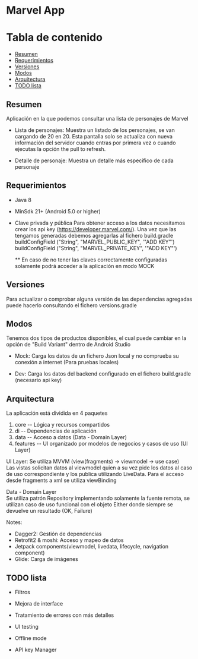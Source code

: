 # Marvel App

# Tabla de contenido
+ [Resumen](#sumary)
+ [Requerimientos](#requirements)
+ [Versiones](#dependencies)
+ [Modos](#modes)
+ [Arquitectura](#architecture)
+ [TODO lista](#todo)

<a name="sumary"></a>
## Resumen
Aplicación en la que podemos consultar una lista de personajes de Marvel

- Lista de personajes: Muestra un listado de los personajes, se van cargando de 20 en 20.
  Esta pantalla solo se actualiza con nueva información del servidor cuando entras por primera vez o cuando ejecutas la opción the pull to refresh.

- Detalle de personaje: Muestra un detalle más específico de cada personaje


<a name="requirements"></a>
## Requerimientos
- Java 8

- MinSdk 21+ (Android 5.0 or higher)

- Clave privada y pública
  Para obtener acceso a los datos necesitamos crear los api key (https://developer.marvel.com/).
  Una vez que las tengamos generadas debemos agregarlas al fichero build.gradle
      buildConfigField ("String", "MARVEL_PUBLIC_KEY", '"ADD KEY"')
      buildConfigField ("String", "MARVEL_PRIVATE_KEY", '"ADD KEY"')

  ** En caso de no tener las claves correctamente configuradas solamente podrá acceder a la aplicación en modo MOCK


<a name="dependencies"></a>
## Versiones
Para actualizar o comprobar alguna versión de las dependencias agregadas puede hacerlo consultando el fichero versions.gradle


<a name="modes"></a>
## Modos
Tenemos dos tipos de productos disponibles, el cual puede cambiar en la opción de "Build Variant" dentro de Android Studio

- Mock: Carga los datos de un fichero Json local y no comprueba su conexión a internet (Para pruebas locales)

- Dev: Carga los datos del backend configurado en el fichero build.gradle (necesario api key)


<a name="architecture"></a>
## Arquitectura
La aplicación está dividida en 4 paquetes
1. core -- Lógica y recursos compartidos
2. di -- Dependencias de aplicación
3. data -- Acceso a datos (Data - Domain Layer)
4. features -- UI organizado por modelos de negocios y casos de uso (UI Layer)

UI Layer:
Se utiliza MVVM (view(fragments) -> viewmodel -> use case)  
Las vistas solicitan datos al viewmodel quien a su vez pide los datos al caso de uso correspondiente y los publica utilizando LiveData.
Para el acceso desde fragments a xml se utiliza viewBinding

Data - Domain Layer  
Se utiliza patrón Repository implementando solamente la fuente remota, se utilizan caso de uso funcional con el objeto Either donde siempre se devuelve un resultado (OK, Failure)

Notes:
- Dagger2: Gestión de dependencias
- Retrofit2 & moshi: Acceso y mapeo de datos
- Jetpack components(viewmodel, livedata, lifecycle, navigation component)
- Glide: Carga de imágenes


<a name="todo"></a>
## TODO lista
- Filtros

- Mejora de interface

- Tratamiento de errores con más detalles

- UI testing

- Offline mode

- API key Manager



